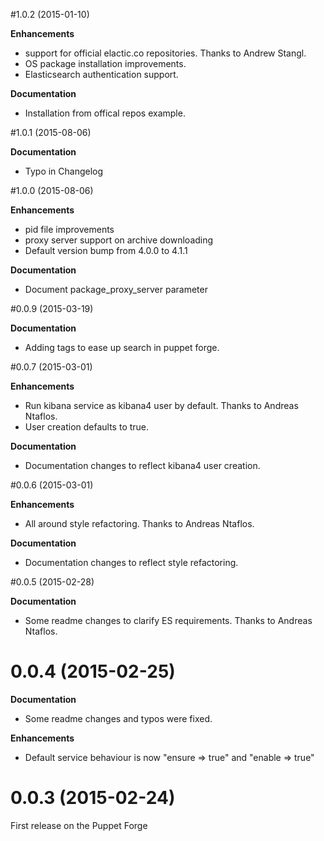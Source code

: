 #1.0.2 (2015-01-10)

**Enhancements**
 - support for official elactic.co repositories. Thanks to Andrew Stangl.
 - OS package installation improvements.
 - Elasticsearch authentication support.

**Documentation**
 - Installation from offical repos example.

#1.0.1 (2015-08-06)

**Documentation**
 - Typo in Changelog
 

#1.0.0 (2015-08-06)

**Enhancements**
 - pid file improvements
 - proxy server support on archive downloading
 - Default version bump from 4.0.0 to 4.1.1

**Documentation**
 - Document package_proxy_server parameter

#0.0.9 (2015-03-19)

**Documentation**
 - Adding tags to ease up search in puppet forge.

#0.0.7 (2015-03-01)

**Enhancements**
 - Run kibana service as kibana4 user by default. Thanks to Andreas Ntaflos.
 - User creation defaults to true.

**Documentation**
 - Documentation changes to reflect kibana4 user creation.

#0.0.6 (2015-03-01)

**Enhancements**
 - All around style refactoring. Thanks to Andreas Ntaflos.

**Documentation**
 - Documentation changes to reflect style refactoring.

#0.0.5 (2015-02-28)

**Documentation**
 - Some readme changes to clarify ES requirements. Thanks to Andreas Ntaflos.

# 0.0.4 (2015-02-25)

**Documentation**
 - Some readme changes and typos were fixed.

**Enhancements**
 - Default service behaviour is now "ensure => true" and "enable => true"

# 0.0.3 (2015-02-24)

First release on the Puppet Forge

